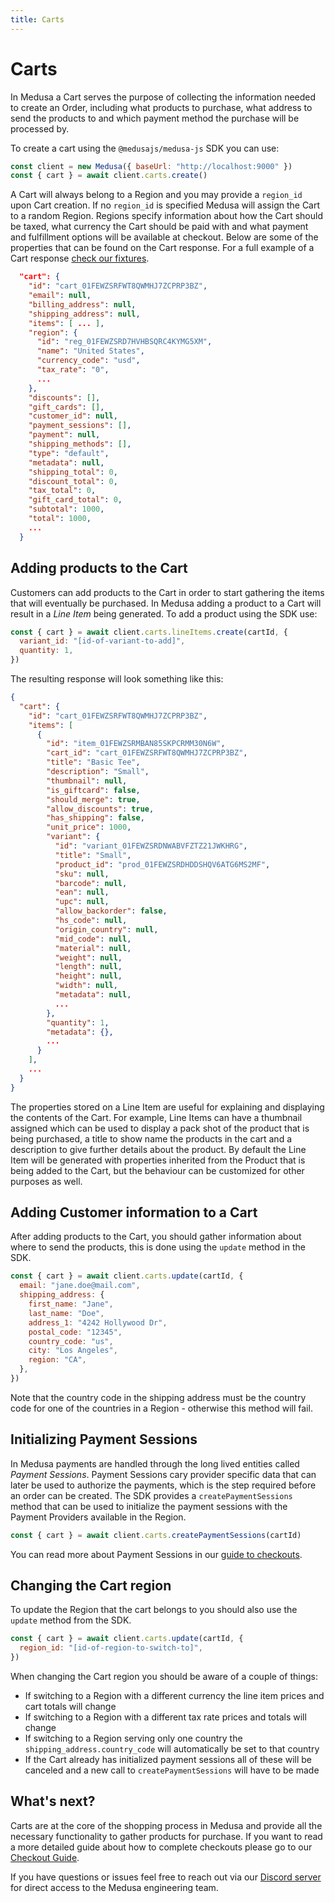 ```yaml
---
title: Carts
---
```


# Carts

In Medusa a Cart serves the purpose of collecting the information needed to create an Order, including what products to purchase, what address to send the products to and which payment method the purchase will be processed by.

To create a cart using the `@medusajs/medusa-js` SDK you can use:

```javascript
const client = new Medusa({ baseUrl: "http://localhost:9000" })
const { cart } = await client.carts.create()
```

A Cart will always belong to a Region and you may provide a `region_id` upon Cart creation. If no `region_id` is specified Medusa will assign the Cart to a random Region. Regions specify information about how the Cart should be taxed, what currency the Cart should be paid with and what payment and fulfillment options will be available at checkout. Below are some of the properties that can be found on the Cart response. For a full example of a Cart response [check our fixtures](https://github.com/medusajs/medusa/blob/docs/api/docs/api/fixtures/store/GetCartsCart.json).

```json
  "cart": {
    "id": "cart_01FEWZSRFWT8QWMHJ7ZCPRP3BZ",
    "email": null,
    "billing_address": null,
    "shipping_address": null,
    "items": [ ... ],
    "region": {
      "id": "reg_01FEWZSRD7HVHBSQRC4KYMG5XM",
      "name": "United States",
      "currency_code": "usd",
      "tax_rate": "0",
      ...
    },
    "discounts": [],
    "gift_cards": [],
    "customer_id": null,
    "payment_sessions": [],
    "payment": null,
    "shipping_methods": [],
    "type": "default",
    "metadata": null,
    "shipping_total": 0,
    "discount_total": 0,
    "tax_total": 0,
    "gift_card_total": 0,
    "subtotal": 1000,
    "total": 1000,
    ...
  }
```

## Adding products to the Cart

Customers can add products to the Cart in order to start gathering the items that will eventually be purchased. In Medusa adding a product to a Cart will result in a _Line Item_ being generated. To add a product using the SDK use:

```javascript
const { cart } = await client.carts.lineItems.create(cartId, {
  variant_id: "[id-of-variant-to-add]",
  quantity: 1,
})
```

The resulting response will look something like this:

```json
{
  "cart": {
    "id": "cart_01FEWZSRFWT8QWMHJ7ZCPRP3BZ",
    "items": [
      {
        "id": "item_01FEWZSRMBAN85SKPCRMM30N6W",
        "cart_id": "cart_01FEWZSRFWT8QWMHJ7ZCPRP3BZ",
        "title": "Basic Tee",
        "description": "Small",
        "thumbnail": null,
        "is_giftcard": false,
        "should_merge": true,
        "allow_discounts": true,
        "has_shipping": false,
        "unit_price": 1000,
        "variant": {
          "id": "variant_01FEWZSRDNWABVFZTZ21JWKHRG",
          "title": "Small",
          "product_id": "prod_01FEWZSRDHDDSHQV6ATG6MS2MF",
          "sku": null,
          "barcode": null,
          "ean": null,
          "upc": null,
          "allow_backorder": false,
          "hs_code": null,
          "origin_country": null,
          "mid_code": null,
          "material": null,
          "weight": null,
          "length": null,
          "height": null,
          "width": null,
          "metadata": null,
          ...
        },
        "quantity": 1,
        "metadata": {},
        ...
      }
    ],
    ...
  }
}
```

The properties stored on a Line Item are useful for explaining and displaying the contents of the Cart. For example, Line Items can have a thumbnail assigned which can be used to display a pack shot of the product that is being purchased, a title to show name the products in the cart and a description to give further details about the product. By default the Line Item will be generated with properties inherited from the Product that is being added to the Cart, but the behaviour can be customized for other purposes as well.

## Adding Customer information to a Cart

After adding products to the Cart, you should gather information about where to send the products, this is done using the `update` method in the SDK.

```javascript
const { cart } = await client.carts.update(cartId, {
  email: "jane.doe@mail.com",
  shipping_address: {
    first_name: "Jane",
    last_name: "Doe",
    address_1: "4242 Hollywood Dr",
    postal_code: "12345",
    country_code: "us",
    city: "Los Angeles",
    region: "CA",
  },
})
```

Note that the country code in the shipping address must be the country code for one of the countries in a Region - otherwise this method will fail.

## Initializing Payment Sessions

In Medusa payments are handled through the long lived entities called _Payment Sessions_. Payment Sessions cary provider specific data that can later be used to authorize the payments, which is the step required before an order can be created. The SDK provides a `createPaymentSessions` method that can be used to initialize the payment sessions with the Payment Providers available in the Region.

```javascript
const { cart } = await client.carts.createPaymentSessions(cartId)
```

You can read more about Payment Sessions in our [guide to checkouts](https://docs.medusa-commerce.com/guides/checkouts).

## Changing the Cart region

To update the Region that the cart belongs to you should also use the `update` method from the SDK.

```javascript
const { cart } = await client.carts.update(cartId, {
  region_id: "[id-of-region-to-switch-to]",
})
```

When changing the Cart region you should be aware of a couple of things:

- If switching to a Region with a different currency the line item prices and cart totals will change
- If switching to a Region with a different tax rate prices and totals will change
- If switching to a Region serving only one country the `shipping_address.country_code` will automatically be set to that country
- If the Cart already has initialized payment sessions all of these will be canceled and a new call to `createPaymentSessions` will have to be made

## What's next?

Carts are at the core of the shopping process in Medusa and provide all the necessary functionality to gather products for purchase. If you want to read a more detailed guide about how to complete checkouts please go to our [Checkout Guide](https://docs.medusa-commerce.com/guides/checkout).

If you have questions or issues feel free to reach out via our [Discord server](https://discord.gg/xpCwq3Kfn8) for direct access to the Medusa engineering team.
